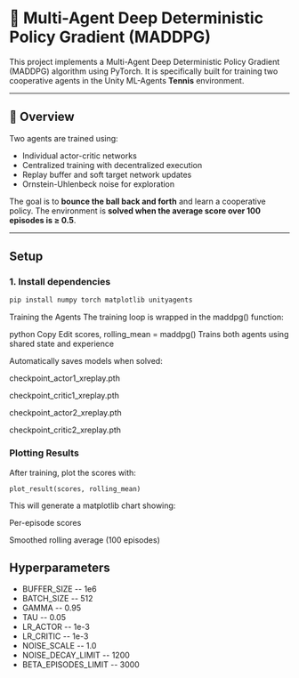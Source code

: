 # 🧠 Multi-Agent Deep Deterministic Policy Gradient (MADDPG)

This project implements a Multi-Agent Deep Deterministic Policy Gradient (MADDPG) algorithm using PyTorch. It is specifically built for training two cooperative agents in the Unity ML-Agents **Tennis** environment.

---

## 🚀 Overview

Two agents are trained using:
- Individual actor-critic networks
- Centralized training with decentralized execution
- Replay buffer and soft target network updates
- Ornstein-Uhlenbeck noise for exploration

The goal is to **bounce the ball back and forth** and learn a cooperative policy. The environment is **solved when the average score over 100 episodes is ≥ 0.5**.

---

## Setup

### 1. Install dependencies

```bash
pip install numpy torch matplotlib unityagents

```

Training the Agents
The training loop is wrapped in the maddpg() function:

python
Copy
Edit
scores, rolling_mean = maddpg()
Trains both agents using shared state and experience

Automatically saves models when solved:

checkpoint_actor1_xreplay.pth

checkpoint_critic1_xreplay.pth

checkpoint_actor2_xreplay.pth

checkpoint_critic2_xreplay.pth

### Plotting Results
After training, plot the scores with:

```
plot_result(scores, rolling_mean)
```
This will generate a matplotlib chart showing:

Per-episode scores

Smoothed rolling average (100 episodes)

## Hyperparameters

* BUFFER_SIZE -- 1e6
* BATCH_SIZE -- 512
* GAMMA	-- 0.95
* TAU	-- 0.05
* LR_ACTOR	-- 1e-3
* LR_CRITIC	-- 1e-3
* NOISE_SCALE	-- 1.0
* NOISE_DECAY_LIMIT --	1200
* BETA_EPISODES_LIMIT	-- 3000

